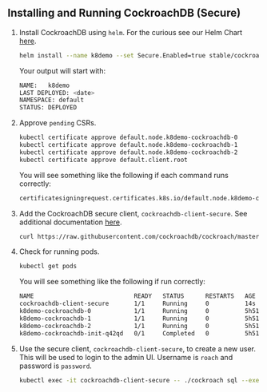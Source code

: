 ## Installing and Running CockroachDB (Secure)

1. Install CockroachDB using `helm`.  For the curious see our Helm Chart [here](https://github.com/helm/charts/tree/master/stable/cockroachdb).
    ```bash
    helm install --name k8demo --set Secure.Enabled=true stable/cockroachdb
    ```

    Your output will start with:
    ```bash
    NAME:   k8demo
    LAST DEPLOYED: <date>
    NAMESPACE: default
    STATUS: DEPLOYED
    ```

2. Approve `pending` CSRs.
    ```bash
    kubectl certificate approve default.node.k8demo-cockroachdb-0
    kubectl certificate approve default.node.k8demo-cockroachdb-1
    kubectl certificate approve default.node.k8demo-cockroachdb-2
    kubectl certificate approve default.client.root
    ```

    You will see something like the following if each command runs correctly:
    ```bash
    certificatesigningrequest.certificates.k8s.io/default.node.k8demo-cockroachdb-0 approved
    ```

3. Add the CockroachDB secure client, `cockroachdb-client-secure`.  See additional documentation [here](https://www.cockroachlabs.com/docs/stable/orchestrate-a-local-cluster-with-kubernetes.html#step-3-use-the-built-in-sql-client).
    ```bash
    curl https://raw.githubusercontent.com/cockroachdb/cockroach/master/cloud/kubernetes/client-secure.yaml | sed -e 's/serviceAccountName\: cockroachdb/serviceAccountName\: k8demo-cockroachdb/g' | kubectl create -f -
    ````

4. Check for running pods.
    ```bash
    kubectl get pods
    ```
   
    You will see something like the following if run correctly:
    ```bash
    NAME                            READY   STATUS      RESTARTS   AGE
    cockroachdb-client-secure       1/1     Running     0          14s
    k8demo-cockroachdb-0            1/1     Running     0          5h51m
    k8demo-cockroachdb-1            1/1     Running     0          5h51m
    k8demo-cockroachdb-2            1/1     Running     0          5h51m
    k8demo-cockroachdb-init-q42qd   0/1     Completed   0          5h51m
    ```

5. Use the secure client, `cockroachdb-client-secure`, to create a new user.  This will be used to login to the admin UI.  Username is `roach` and password is `password`.
    ```bash
    kubectl exec -it cockroachdb-client-secure -- ./cockroach sql --execute="CREATE USER roach WITH PASSWORD 'password';" --certs-dir=/cockroach-certs --host=k8demo-cockroachdb-public
    ```


